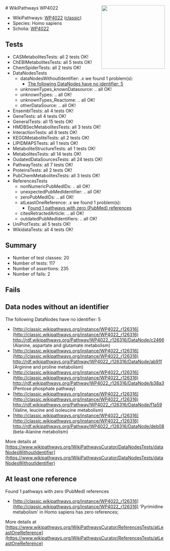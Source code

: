 <img style="float: right; width: 200px" src="https://upload.wikimedia.org/wikipedia/commons/thumb/8/83/Wplogo_with_text_500.png/640px-Wplogo_with_text_500.png" />
# WikiPathways WP4022

* WikiPathways: [WP4022](https://wikipathways.org/pathways/WP4022) ([classic](https://classic.wikipathways.org/instance/WP4022))
* Species: Homo sapiens
* Scholia: [WP4022](https://scholia.toolforge.org/wikipathways/WP4022)
## Tests
* CASMetabolitesTests: all 2 tests OK!
* ChEBIMetabolitesTests: all 5 tests OK!
* ChemSpiderTests: all 2 tests OK!
* DataNodesTests
    * dataNodesWithoutIdentifier: .x we found 1 problem(s):
        * [The following DataNodes have no identifier: 5](#d2d32fa4)
    * unknownTypes_knownDatasource: .. all OK!
    * unknownTypes: .. all OK!
    * unknownTypes_Reactome: .. all OK!
    * otherDataSource: .. all OK!
* EnsemblTests: all 4 tests OK!
* GeneTests: all 4 tests OK!
* GeneralTests: all 15 tests OK!
* HMDBSecMetabolitesTests: all 3 tests OK!
* InteractionTests: all 8 tests OK!
* KEGGMetaboliteTests: all 2 tests OK!
* LIPIDMAPSTests: all 1 tests OK!
* MetaboliteStructureTests: all 1 tests OK!
* MetabolitesTests: all 14 tests OK!
* OudatedDataSourcesTests: all 24 tests OK!
* PathwayTests: all 7 tests OK!
* ProteinsTests: all 2 tests OK!
* PubChemMetabolitesTests: all 3 tests OK!
* ReferencesTests
    * nonNumericPubMedIDs: .. all OK!
    * unexpectedPubMedIdentifier: .. all OK!
    * zeroPubMedIDs: .. all OK!
    * atLeastOneReference: .x we found 1 problem(s):
        * [Found 1 pathways with zero (PubMed) references](#d0a459f0)
    * citesRetractedArticle: .. all OK!
    * outdatedPubMedIdentifiers: .. all OK!
* UniProtTests: all 5 tests OK!
* WikidataTests: all 4 tests OK!


## Summary

* Number of test classes: 20
* Number of tests: 117
* Number of assertions: 235
* Number of fails: 2

## Fails

<a name="d2d32fa4" />

## Data nodes without an identifier

The following DataNodes have no identifier: 5

* [http://classic.wikipathways.org/instance/WP4022_r126316](http://classic.wikipathways.org/instance/WP4022_r126316) http://rdf.wikipathways.org/Pathway/WP4022_r126316/DataNode/c2466 (Alanine, aspartate 
and glutamate metabolism)
* [http://classic.wikipathways.org/instance/WP4022_r126316](http://classic.wikipathways.org/instance/WP4022_r126316) http://rdf.wikipathways.org/Pathway/WP4022_r126316/DataNode/ab91f (Arginine and proline
 metabolism)
* [http://classic.wikipathways.org/instance/WP4022_r126316](http://classic.wikipathways.org/instance/WP4022_r126316) http://rdf.wikipathways.org/Pathway/WP4022_r126316/DataNode/b38a3 (Pentose phosphate pathway)
* [http://classic.wikipathways.org/instance/WP4022_r126316](http://classic.wikipathways.org/instance/WP4022_r126316) http://rdf.wikipathways.org/Pathway/WP4022_r126316/DataNode/f1a59 (Valine, leucine and isoleucine metabolism)
* [http://classic.wikipathways.org/instance/WP4022_r126316](http://classic.wikipathways.org/instance/WP4022_r126316) http://rdf.wikipathways.org/Pathway/WP4022_r126316/DataNode/deb08 (beta-Alanine metabolism)


More details at [https://www.wikipathways.org/WikiPathwaysCurator/DataNodesTests/dataNodesWithoutIdentifier](https://www.wikipathways.org/WikiPathwaysCurator/DataNodesTests/dataNodesWithoutIdentifier)

<a name="d0a459f0" />

## At least one reference

Found 1 pathways with zero (PubMed) references

* [http://classic.wikipathways.org/instance/WP4022_r126316](http://classic.wikipathways.org/instance/WP4022_r126316) 'Pyrimidine metabolism' in Homo sapiens has zero references; 


More details at [https://www.wikipathways.org/WikiPathwaysCurator/ReferencesTests/atLeastOneReference](https://www.wikipathways.org/WikiPathwaysCurator/ReferencesTests/atLeastOneReference)

